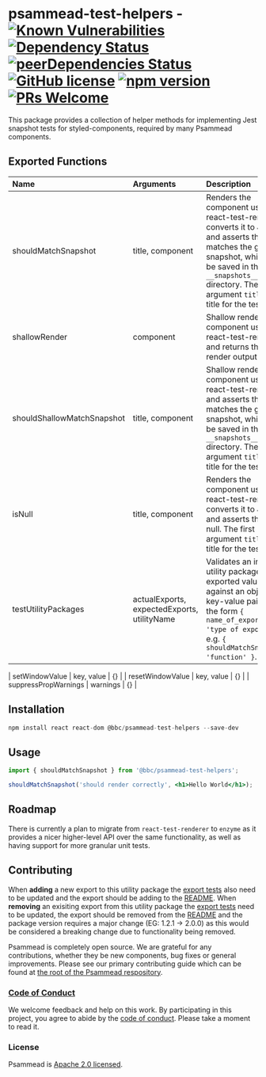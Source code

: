 # psammead-test-helpers - [![Known Vulnerabilities](https://snyk.io/test/github/bbc/psammead/badge.svg?targetFile=packages%2Futilities%2Fpsammead-test-helpers%2Fpackage.json)](https://snyk.io/test/github/bbc/psammead?targetFile=packages%2Futilities%2Fpsammead-test-helpers%2Fpackage.json) [![Dependency Status](https://david-dm.org/bbc/psammead.svg?path=packages/utilities/psammead-test-helpers)](https://david-dm.org/bbc/psammead?path=packages/utilities/psammead-test-helpers) [![peerDependencies Status](https://david-dm.org/bbc/psammead/peer-status.svg?path=packages/utilities/psammead-test-helpers)](https://david-dm.org/bbc/psammead?path=packages/utilities/psammead-test-helpers&type=peer) [![GitHub license](https://img.shields.io/badge/license-Apache%202.0-blue.svg)](https://github.com/bbc/psammead/blob/latest/LICENSE) [![npm version](https://img.shields.io/npm/v/@bbc/psammead-test-helpers.svg)](https://www.npmjs.com/package/@bbc/psammead-test-helpers) [![PRs Welcome](https://img.shields.io/badge/PRs-welcome-brightgreen.svg)](https://github.com/bbc/psammead/blob/latest/CONTRIBUTING.md)

This package provides a collection of helper methods for implementing Jest snapshot tests for styled-components, required by many Psammead components.

## Exported Functions

| Name                       | Arguments                                   | Description                                                                                                                                                                                                                      |
| :------------------------- | :------------------------------------------ | :------------------------------------------------------------------------------------------------------------------------------------------------------------------------------------------------------------------------------- |
| shouldMatchSnapshot        | title, component                            | Renders the component using react-test-renderer, converts it to JSON and asserts that it matches the given snapshot, which will be saved in the `__snapshots__` directory. The first argument `title` is the title for the test. |
| shallowRender              | component                                   | Shallow renders the component using react-test-renderer and returns the render output                                                                                                                                            |
| shouldShallowMatchSnapshot | title, component                            | Shallow renders the component using react-test-renderer and asserts that it matches the given snapshot, which will be saved in the `__snapshots__` directory. The first argument `title` is the title for the test.              |
| isNull                     | title, component                            | Renders the component using react-test-renderer, converts it to JSON and asserts that it is null. The first argument `title` is the title for the test.                                                                          |
| testUtilityPackages        | actualExports, expectedExports, utilityName | Validates an imported utility package's exported values against an object of key-value pairs in the form `{ name_of_export: 'type of export' }`, e.g. `{ shouldMatchSnapshot: 'function' }`.                                     |

| setWindowValue | key, value | {} |
| resetWindowValue | key, value | {} |
| suppressPropWarnings | warnings | {} |

## Installation

```jsx
npm install react react-dom @bbc/psammead-test-helpers --save-dev
```

## Usage

```jsx
import { shouldMatchSnapshot } from '@bbc/psammead-test-helpers';

shouldMatchSnapshot('should render correctly', <h1>Hello World</h1>);
```

## Roadmap

There is currently a plan to migrate from `react-test-renderer` to `enzyme` as it provides a nicer higher-level API over the same functionality, as well as having support for more granular unit tests.

## Contributing

When **adding** a new export to this utility package the [export tests](https://github.com/bbc/psammead/blob/5d7395fd60bd8d73796d5a23775b4b5b36db1445/packages/utilities/psammead-test-helpers/index.test.jsx#L8-L14) also need to be updated and the export should be adding to the [README](https://github.com/bbc/psammead/tree/5d7395fd60bd8d73796d5a23775b4b5b36db1445/packages/utilities/psammead-test-helpers#exported-functions). When **removing** an exisiting export from this utility package the [export tests](https://github.com/bbc/psammead/blob/5d7395fd60bd8d73796d5a23775b4b5b36db1445/packages/utilities/psammead-test-helpers/index.test.jsx#L8-L14) need to be updated, the export should be removed from the [README](https://github.com/bbc/psammead/tree/5d7395fd60bd8d73796d5a23775b4b5b36db1445/packages/utilities/psammead-test-helpers#exported-functions) and the package version requires a major change (EG: 1.2.1 -> 2.0.0) as this would be considered a breaking change due to functionality being removed.

Psammead is completely open source. We are grateful for any contributions, whether they be new components, bug fixes or general improvements. Please see our primary contributing guide which can be found at [the root of the Psammead respository](https://github.com/bbc/psammead/blob/latest/CONTRIBUTING.md).

### [Code of Conduct](https://github.com/bbc/psammead/blob/latest/CODE_OF_CONDUCT.md)

We welcome feedback and help on this work. By participating in this project, you agree to abide by the [code of conduct](https://github.com/bbc/psammead/blob/latest/CODE_OF_CONDUCT.md). Please take a moment to read it.

### License

Psammead is [Apache 2.0 licensed](https://github.com/bbc/psammead/blob/latest/LICENSE).
